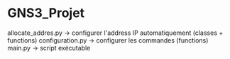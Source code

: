 # GNS3_Projet

allocate_addres.py -> configurer l'address IP automatiquement (classes + functions)
configuration.py -> configurer les commandes (functions)
main.py -> script exécutable